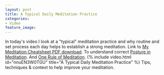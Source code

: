 ```yaml
---
layout: post
title: A Typical Daily Meditation Practice
categories:
- Video
feature_image: 
---
```


In today's video I look at a "typical" meditation practice and why routine and set process each day helps to establish a strong meditation.
Link to [My Meditation Cheatsheet PDF download](https://petertwigg.com/documents/my_meditation_cheatsheet.pdf).
To understand correct [Posture in Meditation](https://petertwigg.com/tips/2022/07/13/posture-in-meditation/).
And [One Rule of Meditation](https://petertwigg.com/tips/2022/07/11/one-rule-of-meditation/).
{% include video.html id="nnuEN3W0TGU" title="A Typical Daily Meditation Practice" %}
Tips, techniques & context to help improve your meditation. 

